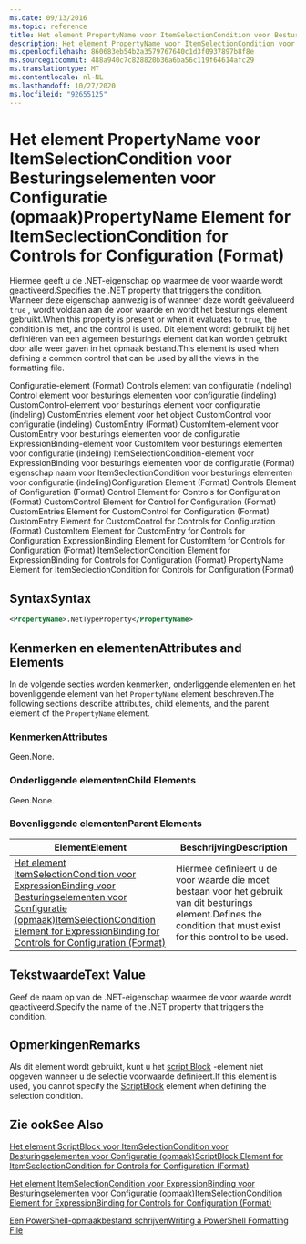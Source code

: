 ```yaml
---
ms.date: 09/13/2016
ms.topic: reference
title: Het element PropertyName voor ItemSelectionCondition voor Besturingselementen voor Configuratie (opmaak)
description: Het element PropertyName voor ItemSelectionCondition voor Besturingselementen voor Configuratie (opmaak)
ms.openlocfilehash: 860683eb54b2a3579767640c1d3f0937897b8f8e
ms.sourcegitcommit: 488a940c7c828820b36a6ba56c119f64614afc29
ms.translationtype: MT
ms.contentlocale: nl-NL
ms.lasthandoff: 10/27/2020
ms.locfileid: "92655125"
---
```

# <a name="propertyname-element-for-itemseclectioncondition-for-controls-for-configuration-format"></a><span data-ttu-id="b2221-103">Het element PropertyName voor ItemSelectionCondition voor Besturingselementen voor Configuratie (opmaak)</span><span class="sxs-lookup"><span data-stu-id="b2221-103">PropertyName Element for ItemSeclectionCondition for Controls for Configuration (Format)</span></span>

<span data-ttu-id="b2221-104">Hiermee geeft u de .NET-eigenschap op waarmee de voor waarde wordt geactiveerd.</span><span class="sxs-lookup"><span data-stu-id="b2221-104">Specifies the .NET property that triggers the condition.</span></span> <span data-ttu-id="b2221-105">Wanneer deze eigenschap aanwezig is of wanneer deze wordt geëvalueerd `true` , wordt voldaan aan de voor waarde en wordt het besturings element gebruikt.</span><span class="sxs-lookup"><span data-stu-id="b2221-105">When this property is present or when it evaluates to `true`, the condition is met, and the control is used.</span></span> <span data-ttu-id="b2221-106">Dit element wordt gebruikt bij het definiëren van een algemeen besturings element dat kan worden gebruikt door alle weer gaven in het opmaak bestand.</span><span class="sxs-lookup"><span data-stu-id="b2221-106">This element is used when defining a common control that can be used by all the views in the formatting file.</span></span>

<span data-ttu-id="b2221-107">Configuratie-element (Format) Controls element van configuratie (indeling) Control element voor besturings elementen voor configuratie (indeling) CustomControl-element voor besturings element voor configuratie (indeling) CustomEntries element voor het object CustomControl voor configuratie (indeling) CustomEntry (Format) CustomItem-element voor CustomEntry voor besturings elementen voor de configuratie ExpressionBinding-element voor CustomItem voor besturings elementen voor configuratie (indeling) ItemSelectionCondition-element voor ExpressionBinding voor besturings elementen voor de configuratie (Format) eigenschap naam voor ItemSeclectionCondition voor besturings elementen voor configuratie (indeling)</span><span class="sxs-lookup"><span data-stu-id="b2221-107">Configuration Element (Format) Controls Element of Configuration (Format) Control Element for Controls for Configuration (Format) CustomControl Element for Control for Configuration (Format) CustomEntries Element for CustomControl for Configuration (Format) CustomEntry Element for CustomControl for Controls for Configuration (Format) CustomItem Element for CustomEntry for Controls for Configuration ExpressionBinding Element for CustomItem for Controls for Configuration (Format) ItemSelectionCondition Element for ExpressionBinding for Controls for Configuration (Format) PropertyName Element for ItemSeclectionCondition for Controls for Configuration (Format)</span></span>

## <a name="syntax"></a><span data-ttu-id="b2221-108">Syntax</span><span class="sxs-lookup"><span data-stu-id="b2221-108">Syntax</span></span>

```xml
<PropertyName>.NetTypeProperty</PropertyName>
```

## <a name="attributes-and-elements"></a><span data-ttu-id="b2221-109">Kenmerken en elementen</span><span class="sxs-lookup"><span data-stu-id="b2221-109">Attributes and Elements</span></span>

<span data-ttu-id="b2221-110">In de volgende secties worden kenmerken, onderliggende elementen en het bovenliggende element van het `PropertyName` element beschreven.</span><span class="sxs-lookup"><span data-stu-id="b2221-110">The following sections describe attributes, child elements, and the parent element of the `PropertyName` element.</span></span>

### <a name="attributes"></a><span data-ttu-id="b2221-111">Kenmerken</span><span class="sxs-lookup"><span data-stu-id="b2221-111">Attributes</span></span>

<span data-ttu-id="b2221-112">Geen.</span><span class="sxs-lookup"><span data-stu-id="b2221-112">None.</span></span>

### <a name="child-elements"></a><span data-ttu-id="b2221-113">Onderliggende elementen</span><span class="sxs-lookup"><span data-stu-id="b2221-113">Child Elements</span></span>

<span data-ttu-id="b2221-114">Geen.</span><span class="sxs-lookup"><span data-stu-id="b2221-114">None.</span></span>

### <a name="parent-elements"></a><span data-ttu-id="b2221-115">Bovenliggende elementen</span><span class="sxs-lookup"><span data-stu-id="b2221-115">Parent Elements</span></span>

|<span data-ttu-id="b2221-116">Element</span><span class="sxs-lookup"><span data-stu-id="b2221-116">Element</span></span>|<span data-ttu-id="b2221-117">Beschrijving</span><span class="sxs-lookup"><span data-stu-id="b2221-117">Description</span></span>|
|-------------|-----------------|
|[<span data-ttu-id="b2221-118">Het element ItemSelectionCondition voor ExpressionBinding voor Besturingselementen voor Configuratie (opmaak)</span><span class="sxs-lookup"><span data-stu-id="b2221-118">ItemSelectionCondition Element for ExpressionBinding for Controls for Configuration (Format)</span></span>](./itemselectioncondition-element-for-expressionbinding-for-controls-for-configuration-format.md)|<span data-ttu-id="b2221-119">Hiermee definieert u de voor waarde die moet bestaan voor het gebruik van dit besturings element.</span><span class="sxs-lookup"><span data-stu-id="b2221-119">Defines the condition that must exist for this control to be used.</span></span>|

## <a name="text-value"></a><span data-ttu-id="b2221-120">Tekstwaarde</span><span class="sxs-lookup"><span data-stu-id="b2221-120">Text Value</span></span>

<span data-ttu-id="b2221-121">Geef de naam op van de .NET-eigenschap waarmee de voor waarde wordt geactiveerd.</span><span class="sxs-lookup"><span data-stu-id="b2221-121">Specify the name of the .NET property that triggers the condition.</span></span>

## <a name="remarks"></a><span data-ttu-id="b2221-122">Opmerkingen</span><span class="sxs-lookup"><span data-stu-id="b2221-122">Remarks</span></span>

<span data-ttu-id="b2221-123">Als dit element wordt gebruikt, kunt u het [script Block](./scriptblock-element-for-itemseclectioncondition-for-controls-for-configuration-format.md) -element niet opgeven wanneer u de selectie voorwaarde definieert.</span><span class="sxs-lookup"><span data-stu-id="b2221-123">If this element is used, you cannot specify the [ScriptBlock](./scriptblock-element-for-itemseclectioncondition-for-controls-for-configuration-format.md) element when defining the selection condition.</span></span>

## <a name="see-also"></a><span data-ttu-id="b2221-124">Zie ook</span><span class="sxs-lookup"><span data-stu-id="b2221-124">See Also</span></span>

[<span data-ttu-id="b2221-125">Het element ScriptBlock voor ItemSelectionCondition voor Besturingselementen voor Configuratie (opmaak)</span><span class="sxs-lookup"><span data-stu-id="b2221-125">ScriptBlock Element for ItemSeclectionCondition for Controls for Configuration (Format)</span></span>](./scriptblock-element-for-itemseclectioncondition-for-controls-for-configuration-format.md)

[<span data-ttu-id="b2221-126">Het element ItemSelectionCondition voor ExpressionBinding voor Besturingselementen voor Configuratie (opmaak)</span><span class="sxs-lookup"><span data-stu-id="b2221-126">ItemSelectionCondition Element for ExpressionBinding for Controls for Configuration (Format)</span></span>](./itemselectioncondition-element-for-expressionbinding-for-controls-for-configuration-format.md)

[<span data-ttu-id="b2221-127">Een PowerShell-opmaakbestand schrijven</span><span class="sxs-lookup"><span data-stu-id="b2221-127">Writing a PowerShell Formatting File</span></span>](./writing-a-powershell-formatting-file.md)
